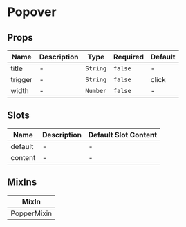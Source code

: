 # Popover

## Props

<!-- @vuese:Popover:props:start -->
|Name|Description|Type|Required|Default|
|---|---|---|---|---|
|title|-|`String`|`false`|-|
|trigger|-|`String`|`false`|click|
|width|-|`Number`|`false`|-|

<!-- @vuese:Popover:props:end -->


## Slots

<!-- @vuese:Popover:slots:start -->
|Name|Description|Default Slot Content|
|---|---|---|
|default|-|-|
|content|-|-|

<!-- @vuese:Popover:slots:end -->


## MixIns

<!-- @vuese:Popover:mixIns:start -->
|MixIn|
|---|
|PopperMixin|

<!-- @vuese:Popover:mixIns:end -->


